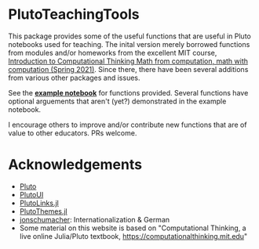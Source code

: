 # PlutoTeachingTools

This package provides some of the useful functions that are useful in Pluto notebooks used for teaching.  The inital version merely borrowed functions from modules and/or homeworks from the excellent MIT course, [Introduction to Computational Thinking
Math from computation, math with computation (Spring 2021)](https://computationalthinking.mit.edu/Spring21/).  Since there, there have been several additions from various other packages and issues.  

See the **[example notebook](https://juliapluto.github.io/PlutoTeachingTools.jl/example.html)** for functions provided.
Several functions have optional arguements that aren't (yet?) demonstrated in the example notebook.

I encourage others to improve and/or contribute new functions that are of value to other educators.  PRs welcome.

# Acknowledgements
- [Pluto](https://github.com/fonsp/Pluto.jl)
- [PlutoUI](https://github.com/fonsp/PlutoUI.jl)
- [PlutoLinks.jl](https://github.com/JuliaPluto/PlutoLinks.jl)
- [PlutoThemes.jl](https://github.com/JuliaPluto/PlutoThemes.jl)
- [jonschumacher](https://github.com/jonschumacher):  Internationalization & German
- Some material on this website is based on "Computational Thinking, a live online Julia/Pluto textbook, https://computationalthinking.mit.edu"

